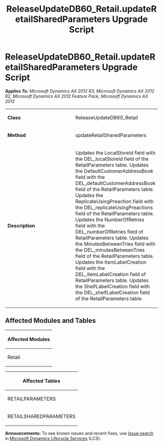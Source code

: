 ﻿---
title: ReleaseUpdateDB60_Retail.updateRetailSharedParameters Upgrade Script
TOCTitle: ReleaseUpdateDB60_Retail.updateRetailSharedParameters Upgrade Script
ms:assetid: e3c951ff-2a48-8749-d0da-f5eb98fe3027
ms:mtpsurl: https://msdn.microsoft.com/en-us/library/JJ737381(v=AX.60)
ms:contentKeyID: 49711822
ms.date: 05/18/2015
mtps_version: v=AX.60
---

# ReleaseUpdateDB60\_Retail.updateRetailSharedParameters Upgrade Script 


_**Applies To:** Microsoft Dynamics AX 2012 R3, Microsoft Dynamics AX 2012 R2, Microsoft Dynamics AX 2012 Feature Pack, Microsoft Dynamics AX 2012_

<table>
<colgroup>
<col style="width: 50%" />
<col style="width: 50%" />
</colgroup>
<tbody>
<tr class="odd">
<td><p><strong>Class</strong></p></td>
<td><p>ReleaseUpdateDB60_Retail</p></td>
</tr>
<tr class="even">
<td><p><strong>Method</strong></p></td>
<td><p>updateRetailSharedParameters</p></td>
</tr>
<tr class="odd">
<td><p><strong>Description</strong></p></td>
<td><p>Updates the LocalStoreId field with the DEL_localStoreId field of the RetailParameters table. Updates the DefaultCustomerAddressBook field with the DEL_defaultCustomerAddressBook field of the RetailParameters table. Updates the ReplicateUsingPreaction field with the DEL_replicateUsingPreactions field of the RetailParameters table. Updates the NumberOfRetries field with the DEL_numberOfRetries field of RetailParameters table. Updates the MinutesBetweenTries field with the DEL_minutesBetweenTries field of the RetailParameters table. Updates the ItemLabelCreation field with the DEL_itemLabelCreation field of RetailParameters table. Updates the ShelfLabelCreation field with the DEL_shelfLabelCreation field of the RetailParameters table.</p></td>
</tr>
</tbody>
</table>


## Affected Modules and Tables

<table>
<colgroup>
<col style="width: 100%" />
</colgroup>
<thead>
<tr class="header">
<th><p>Affected Modules</p></th>
</tr>
</thead>
<tbody>
<tr class="odd">
<td><p>Retail</p></td>
</tr>
</tbody>
</table>


<table>
<colgroup>
<col style="width: 100%" />
</colgroup>
<thead>
<tr class="header">
<th><p>Affected Tables</p></th>
</tr>
</thead>
<tbody>
<tr class="odd">
<td><p>RETAILPARAMETERS</p></td>
</tr>
<tr class="even">
<td><p>RETAILSHAREDPARAMETERS</p></td>
</tr>
</tbody>
</table>

  
**Announcements:** To see known issues and recent fixes, use [Issue search](http://go.microsoft.com/fwlink/?linkid=389258) in [Microsoft Dynamics Lifecycle Services](http://go.microsoft.com/fwlink/?linkid=306505) (LCS).

